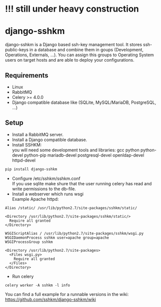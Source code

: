 # !!! still under heavy construction

# django-sshkm
django-sshkm is a Django based ssh-key management tool.
It stores ssh-public-keys in a database and combine them in goups (Development, Operations, Externals, ...). You can assign this groups to Operating System users on target hosts and are able to deploy your configurations.

## Requirements
- Linux
- RabbitMQ
- Celery >= 4.0.0
- Django compatible database like (SQLite, MySQL/MariaDB, PostgreSQL, ...)

## Setup
- Install a RabbitMQ server.
- Install a Django compatible database.
- Install SSHKM:  
  you will need some development tools and libraries: gcc python python-devel python-pip mariadb-devel postgresql-devel openldap-devel httpd-devel
```bash
pip install django-sshkm
```
- Configure /etc/sshkm/sshkm.conf  
  If you use sqlite make shure that the user running celery has read and write permissions to the db-file.
- Install a webserver which runs wsgi  
  Example Apache httpd:
```
Alias /static/ /usr/lib/python2.7/site-packages/sshkm/static/

<Directory /usr/lib/python2.7/site-packages/sshkm/static/>
  Require all granted
</Directory>

WSGIScriptAlias / /usr/lib/python2.7/site-packages/sshkm/wsgi.py
WSGIDaemonProcess sshkm user=apache group=apache
WSGIProcessGroup sshkm

<Directory /usr/lib/python2.7/site-packages>
  <Files wsgi.py>
    Require all granted
  </Files>
</Directory>
```
- Run celery
```
celery worker -A sshkm -l info
```

You can find a full example for a runnable versions in the wiki: https://github.com/sshkm/django-sshkm/wiki
